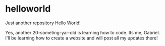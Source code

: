 # helloworld
Just another repository
Hello World!

Yes, another 20-someting-yar-old is learning how to code.  Its me, Gabriel.  I'll be learning how to create a website and will post all my updates there!
